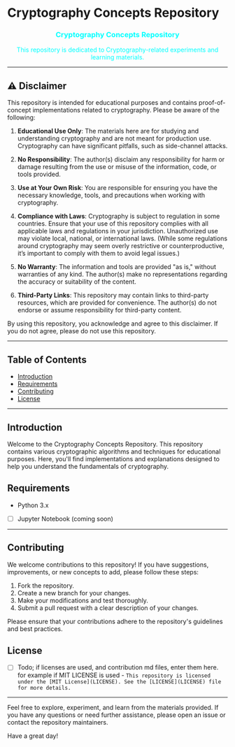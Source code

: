 # Cryptography Concepts Repository

<div align="center">
  <h3 style="color: cyan;">Cryptography Concepts Repository</h3>
  <p style="color: aqua;">This repository is dedicated to Cryptography-related experiments and learning materials.</p>
</div>

---


## ⚠️ Disclaimer

This repository is intended for educational purposes and contains proof-of-concept implementations related to cryptography. Please be aware of the following:

1. **Educational Use Only**: The materials here are for studying and understanding cryptography and are not meant for production use. Cryptography can have significant pitfalls, such as side-channel attacks.

2. **No Responsibility**: The author(s) disclaim any responsibility for harm or damage resulting from the use or misuse of the information, code, or tools provided.

3. **Use at Your Own Risk**: You are responsible for ensuring you have the necessary knowledge, tools, and precautions when working with cryptography.

4. **Compliance with Laws**: Cryptography is subject to regulation in some countries. Ensure that your use of this repository complies with all applicable laws and regulations in your jurisdiction. Unauthorized use may violate local, national, or international laws. (While some regulations around cryptography may seem overly restrictive or counterproductive, it’s important to comply with them to avoid legal issues.)

5. **No Warranty**: The information and tools are provided "as is," without warranties of any kind. The author(s) make no representations regarding the accuracy or suitability of the content.

6. **Third-Party Links**: This repository may contain links to third-party resources, which are provided for convenience. The author(s) do not endorse or assume responsibility for third-party content.

By using this repository, you acknowledge and agree to this disclaimer. If you do not agree, please do not use this repository.

---

## Table of Contents

- [Introduction](#introduction)
- [Requirements](#requirements)
- [Contributing](#contributing)
- [License](#license)

---

## Introduction

Welcome to the Cryptography Concepts Repository. This repository contains various cryptographic algorithms and techniques for educational purposes. Here, you'll find implementations and explanations designed to help you understand the fundamentals of cryptography.

## Requirements

- Python 3.x
- [ ] Jupyter Notebook (coming soon)

---

## Contributing

We welcome contributions to this repository! If you have suggestions, improvements, or new concepts to add, please follow these steps:

1. Fork the repository.
2. Create a new branch for your changes.
3. Make your modifications and test thoroughly.
4. Submit a pull request with a clear description of your changes.

Please ensure that your contributions adhere to the repository's guidelines and best practices.

## License
- [ ] Todo; if licenses are used, and contribution md files, enter them here.
for example if MIT LICENSE is used - `This repository is licensed under the [MIT License](LICENSE). See the [LICENSE](LICENSE) file for more details.`

---

Feel free to explore, experiment, and learn from the materials provided. If you have any questions or need further assistance, please open an issue or contact the repository maintainers.

Have a great day!

